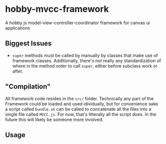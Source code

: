 # hobby-mvcc-framework
A hobby js model-view-controller-coordinator framework for canvas ui applications

## Biggest Issues

- `super` methods must be called by manually by classes that make use of
  framework classes. Additionally, there's not really any standardization of
  where in the method order to call `super`, either before subclass work or
  after.

## "Compilation"

All framework code resides in the `src/` folder. Technically any part of the
Framework could be loaded and used idividually, but for convenience sake a
script called `bundle.sh` can be called to concatenate all the files into a
single file called `MVCC.js`. For now, that's litterally all the script does.
In the future this will likely be someone more involved.

## Usage
